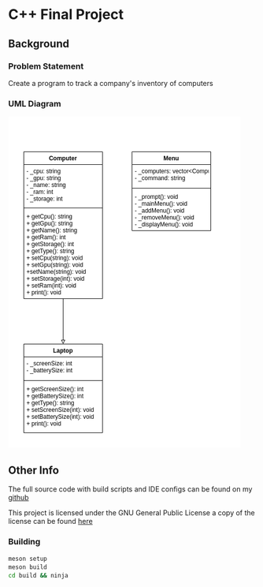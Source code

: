 # C++ Final Project

## Background

### Problem Statement
Create a program to track a company's inventory of computers

### UML Diagram
![alt](uml.png)


## Other Info
The full source code with build scripts and IDE configs can be found on my [github](https://github.com/bedsteler20/cpp_final_project)

This project is licensed under the GNU General Public License a copy of the license can be found [here](https://www.gnu.org/licenses/gpl-3.0.en.html)

### Building
```bash
meson setup
meson build
cd build && ninja 
```
